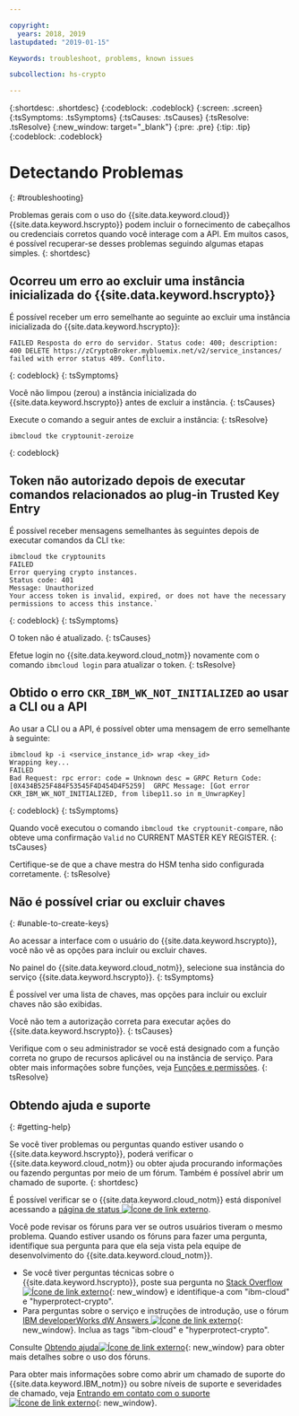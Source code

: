 ```yaml
---

copyright:
  years: 2018, 2019
lastupdated: "2019-01-15"

Keywords: troubleshoot, problems, known issues

subcollection: hs-crypto

---
```


{:shortdesc: .shortdesc}
{:codeblock: .codeblock}
{:screen: .screen}
{:tsSymptoms: .tsSymptoms}
{:tsCauses: .tsCauses}
{:tsResolve: .tsResolve}
{:new_window: target="_blank"}
{:pre: .pre}
{:tip: .tip}
{:codeblock: .codeblock}

# Detectando Problemas
{: #troubleshooting}

Problemas gerais com o uso do {{site.data.keyword.cloud}} {{site.data.keyword.hscrypto}} podem incluir o fornecimento de cabeçalhos ou credenciais corretos quando você interage com a API. Em muitos casos, é possível recuperar-se desses problemas seguindo algumas etapas simples.
{: shortdesc}

## Ocorreu um erro ao excluir uma instância inicializada do {{site.data.keyword.hscrypto}}

É possível receber um erro semelhante ao seguinte ao excluir uma instância inicializada do {{site.data.keyword.hscrypto}}:

```
FAILED Resposta do erro do servidor. Status code: 400; description: 400 DELETE https://zCryptoBroker.mybluemix.net/v2/service_instances/ failed with error status 409. Conflito.
```
{: codeblock}
{: tsSymptoms}

Você não limpou (zerou) a instância inicializada do {{site.data.keyword.hscrypto}} antes de excluir a instância.
{: tsCauses}

Execute o comando a seguir antes de excluir a instância:
{: tsResolve}

```
ibmcloud tke cryptounit-zeroize
```
{: codeblock}

## Token não autorizado depois de executar comandos relacionados ao plug-in Trusted Key Entry

É possível receber mensagens semelhantes às seguintes depois de executar comandos da CLI `tke`:

```
ibmcloud tke cryptounits
FAILED
Error querying crypto instances.
Status code: 401
Message: Unauthorized
Your access token is invalid, expired, or does not have the necessary permissions to access this instance.`
```
{: codeblock}
{: tsSymptoms}

O token não é atualizado.
{: tsCauses}

Efetue login no {{site.data.keyword.cloud_notm}} novamente com o comando `ibmcloud login` para atualizar o token.
{: tsResolve}

## Obtido o erro `CKR_IBM_WK_NOT_INITIALIZED` ao usar a CLI ou a API

Ao usar a CLI ou a API, é possível obter uma mensagem de erro semelhante à seguinte:

```
ibmcloud kp -i <service_instance_id> wrap <key_id>
Wrapping key...
FAILED
Bad Request: rpc error: code = Unknown desc = GRPC Return Code: [0X434B525F484F53545F4D454D4F5259]  GRPC Message: [Got error CKR_IBM_WK_NOT_INITIALIZED, from libep11.so in m_UnwrapKey]
```
{: codeblock}
{: tsSymptoms}

Quando você executou o comando `ibmcloud tke cryptounit-compare`, não obteve uma confirmação `Valid` no CURRENT MASTER KEY REGISTER.
{: tsCauses}

Certifique-se de que a chave mestra do HSM tenha sido configurada corretamente.
{: tsResolve}

## Não é possível criar ou excluir chaves
{: #unable-to-create-keys}

Ao acessar a interface com o usuário do {{site.data.keyword.hscrypto}}, você não vê as opções para incluir ou excluir chaves.

No painel do {{site.data.keyword.cloud_notm}}, selecione sua instância do serviço {{site.data.keyword.hscrypto}}.
{: tsSymptoms}

É possível ver uma lista de chaves, mas opções para incluir ou excluir chaves não são exibidas.

Você não tem a autorização correta para executar ações do {{site.data.keyword.hscrypto}}.
{: tsCauses}

Verifique com o seu administrador se você está designado com a função correta no grupo de recursos aplicável ou na instância de serviço. Para obter mais informações sobre funções, veja [Funções e permissões](/docs/services/key-protect/manage-access.html#roles).
{: tsResolve}

## Obtendo ajuda e suporte
{: #getting-help}

Se você tiver problemas ou perguntas quando estiver usando o {{site.data.keyword.hscrypto}}, poderá verificar o {{site.data.keyword.cloud_notm}} ou obter ajuda procurando informações ou fazendo perguntas por meio de um fórum. Também é possível abrir um chamado de suporte.
{: shortdesc}

É possível verificar se o {{site.data.keyword.cloud_notm}} está disponível acessando a [página de status ![Ícone de link externo](../../icons/launch-glyph.svg "Ícone de link externo")](https://cloud.ibm.com/status?tags=platform,runtimes,services).

Você pode revisar os fóruns para ver se outros usuários tiveram o mesmo problema. Quando estiver usando os fóruns para fazer uma pergunta, identifique sua pergunta para que ela seja vista pela equipe de desenvolvimento do {{site.data.keyword.cloud_notm}}.

- Se você tiver perguntas técnicas sobre o {{site.data.keyword.hscrypto}}, poste sua pergunta no [Stack Overflow ![Ícone de link externo](../../icons/launch-glyph.svg "Ícone de link externo")](http://stackoverflow.com/){: new_window} e identifique-a com "ibm-cloud" e "hyperprotect-crypto".
- Para perguntas sobre o serviço e instruções de introdução, use o fórum [IBM developerWorks dW Answers ![Ícone de link externo](../../icons/launch-glyph.svg "Ícone de link externo")](https://developer.ibm.com/answers/index.html){: new_window}. Inclua as tags "ibm-cloud" e "hyperprotect-crypto".

Consulte [Obtendo ajuda![Ícone de link externo](../../icons/launch-glyph.svg "Ícone de link externo")](https://cloud.ibm.com/docs/support/index.html#getting-help){: new_window} para obter mais detalhes sobre o uso dos fóruns.

Para obter mais informações sobre como abrir um chamado de suporte do {{site.data.keyword.IBM_notm}} ou sobre níveis de suporte e severidades de chamado, veja [Entrando em contato com o suporte ![Ícone de link externo](../../icons/launch-glyph.svg "Ícone de link externo")](https://cloud.ibm.com/docs/support/index.html#contacting-support){: new_window}.
